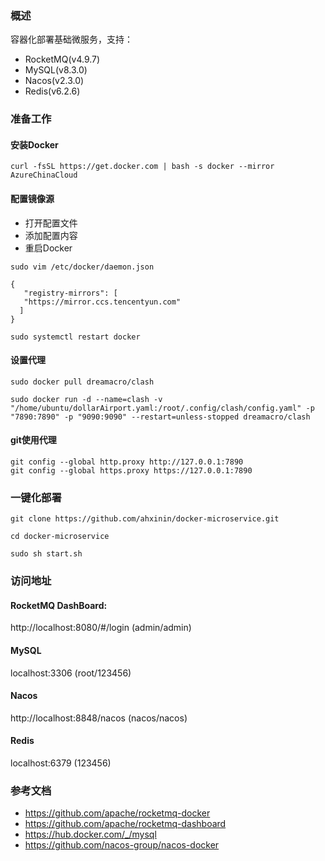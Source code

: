 ### 概述
容器化部署基础微服务，支持：
- RocketMQ(v4.9.7)
- MySQL(v8.3.0)
- Nacos(v2.3.0)
- Redis(v6.2.6)

### 准备工作
#### 安装Docker
```
curl -fsSL https://get.docker.com | bash -s docker --mirror AzureChinaCloud
```
#### 配置镜像源
- 打开配置文件
- 添加配置内容
- 重启Docker

```
sudo vim /etc/docker/daemon.json

{
   "registry-mirrors": [
   "https://mirror.ccs.tencentyun.com"
  ]
}

sudo systemctl restart docker
```

#### 设置代理
```
sudo docker pull dreamacro/clash

sudo docker run -d --name=clash -v "/home/ubuntu/dollarAirport.yaml:/root/.config/clash/config.yaml" -p "7890:7890" -p "9090:9090" --restart=unless-stopped dreamacro/clash
```
#### git使用代理
```
git config --global http.proxy http://127.0.0.1:7890
git config --global https.proxy https://127.0.0.1:7890
```

### 一键化部署
```
git clone https://github.com/ahxinin/docker-microservice.git

cd docker-microservice

sudo sh start.sh
```

### 访问地址
#### RocketMQ DashBoard: 
http://localhost:8080/#/login  (admin/admin)
#### MySQL
localhost:3306  (root/123456)
#### Nacos
http://localhost:8848/nacos  (nacos/nacos) 
#### Redis
localhost:6379 (123456)

### 参考文档
- https://github.com/apache/rocketmq-docker
- https://github.com/apache/rocketmq-dashboard
- https://hub.docker.com/_/mysql
- https://github.com/nacos-group/nacos-docker